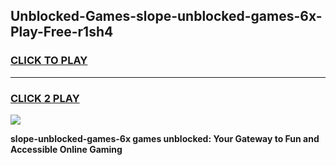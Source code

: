 
## Unblocked-Games-slope-unblocked-games-6x-Play-Free-r1sh4
<h3>
<a href="https://premium76.site?title=slope-unblocked-games-6x&ref=19M">CLICK TO PLAY</a></h3>
<hr>

<h3>
<a href="https://premium76.site?title=slope-unblocked-games-6x&ref=19M">CLICK 2 PLAY</a>
  
</h3>

<a href="https://premium76.site?title=slope-unblocked-games-6x&ref=19M"><img src="https://clearcache.store/games.png"></a>


**slope-unblocked-games-6x games unblocked: Your Gateway to Fun and Accessible Online Gaming**
